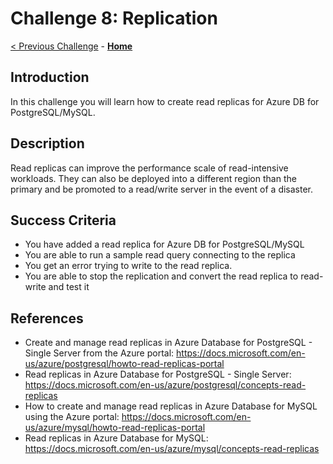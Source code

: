 # Challenge 8: Replication

[< Previous Challenge](./07-private-endpoint.md) - **[Home](../README.md)** 


## Introduction
In this challenge you will learn how to create read replicas for Azure DB for PostgreSQL/MySQL. 

## Description
Read replicas can improve the performance scale of read-intensive workloads. They can also be deployed into a different region than the primary and be promoted to a read/write server in the event of a disaster. 

## Success Criteria

* You have added a read replica for Azure DB for PostgreSQL/MySQL
* You are able to run a sample read query connecting to the replica 
* You get an error trying to write to the read replica. 
* You are able to stop the replication and convert the read replica to read-write and test it

## References
* Create and manage read replicas in Azure Database for PostgreSQL - Single Server from the Azure portal: https://docs.microsoft.com/en-us/azure/postgresql/howto-read-replicas-portal
* Read replicas in Azure Database for PostgreSQL - Single Server: https://docs.microsoft.com/en-us/azure/postgresql/concepts-read-replicas
* How to create and manage read replicas in Azure Database for MySQL using the Azure portal: https://docs.microsoft.com/en-us/azure/mysql/howto-read-replicas-portal
* Read replicas in Azure Database for MySQL: https://docs.microsoft.com/en-us/azure/mysql/concepts-read-replicas

